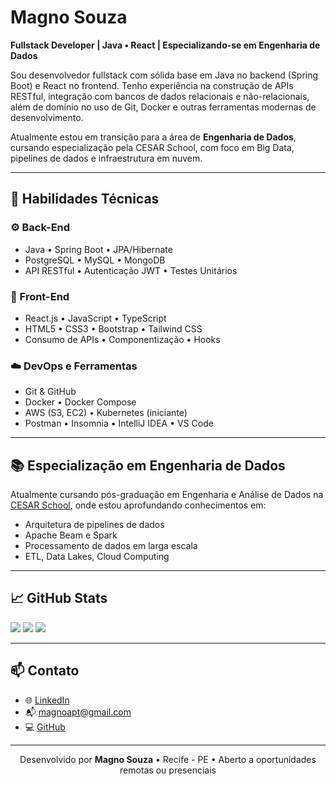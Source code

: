 # Magno Souza

**Fullstack Developer | Java • React | Especializando-se em Engenharia de Dados**

Sou desenvolvedor fullstack com sólida base em Java no backend (Spring Boot) e React no frontend. Tenho experiência na construção de APIs RESTful, integração com bancos de dados relacionais e não-relacionais, além de domínio no uso de Git, Docker e outras ferramentas modernas de desenvolvimento.

Atualmente estou em transição para a área de **Engenharia de Dados**, cursando especialização pela CESAR School, com foco em Big Data, pipelines de dados e infraestrutura em nuvem.

---

## 🧠 Habilidades Técnicas

### ⚙️ Back-End
- Java • Spring Boot • JPA/Hibernate  
- PostgreSQL • MySQL • MongoDB  
- API RESTful • Autenticação JWT • Testes Unitários

### 🎨 Front-End
- React.js • JavaScript • TypeScript  
- HTML5 • CSS3 • Bootstrap • Tailwind CSS  
- Consumo de APIs • Componentização • Hooks

### ☁️ DevOps e Ferramentas
- Git & GitHub  
- Docker • Docker Compose  
- AWS (S3, EC2) • Kubernetes (iniciante)  
- Postman • Insomnia • IntelliJ IDEA • VS Code

---

## 📚 Especialização em Engenharia de Dados

Atualmente cursando pós-graduação em Engenharia e Análise de Dados na [CESAR School](https://www.cesar.school/), onde estou aprofundando conhecimentos em:
- Arquitetura de pipelines de dados
- Apache Beam e Spark
- Processamento de dados em larga escala
- ETL, Data Lakes, Cloud Computing

---

## 📈 GitHub Stats

<p align="left">
  <img src="http://github-profile-summary-cards.vercel.app/api/cards/profile-details?username=MSouza27&theme=default" />
  <img src="http://github-profile-summary-cards.vercel.app/api/cards/stats?username=MSouza27&theme=default" />
  <img src="http://github-profile-summary-cards.vercel.app/api/cards/repos-per-language?username=MSouza27&theme=default" />
</p>

---

## 📫 Contato

- 🌐 [LinkedIn](https://www.linkedin.com/in/magno-souza-dos-santos/)  
- 📬 magnoapt@gmail.com  
- 💻 [GitHub](https://github.com/MSouza27)

---

<div align="center">
  Desenvolvido por <strong>Magno Souza</strong> • Recife - PE • Aberto a oportunidades remotas ou presenciais
</div>
